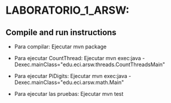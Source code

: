 # LABORATORIO_1_ARSW:

## Compile and run instructions

- Para compilar: Ejecutar mvn package

- Para ejecutar CountThread: Ejecutar mvn exec:java -Dexec.mainClass="edu.eci.arsw.threads.CountThreadsMain"

- Para ejecutar PiDigits: Ejecutar mvn exec:java -Dexec.mainClass="edu.eci.arsw.math.Main"

- Para ejecutar las pruebas: Ejecutar mvn test
